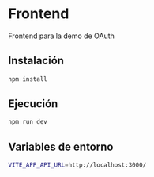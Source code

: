 # Frontend
Frontend para la demo de OAuth 
## Instalación

```bash
npm install
```

## Ejecución

```bash
npm run dev
```

## Variables de entorno

```bash
VITE_APP_API_URL=http://localhost:3000/
```


